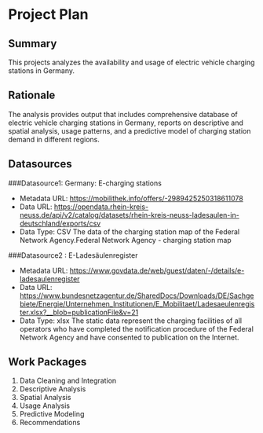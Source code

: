 # Project Plan

## Summary

This projects analyzes the availability and usage of electric vehicle charging stations in Germany.

## Rationale
The analysis provides output that includes comprehensive database of electric vehicle charging stations in Germany, reports on descriptive and spatial analysis, usage patterns, and a predictive model of charging station demand in different regions.

## Datasources

###Datasource1: Germany: E-charging stations
* Metadata URL: https://mobilithek.info/offers/-2989425250318611078
* Data URL: https://opendata.rhein-kreis-neuss.de/api/v2/catalog/datasets/rhein-kreis-neuss-ladesaulen-in-deutschland/exports/csv
* Data Type: CSV
The data of the charging station map of the Federal Network Agency.Federal Network Agency - charging station map

###Datasource2 : E-Ladesäulenregister
* Metadata URL: https://www.govdata.de/web/guest/daten/-/details/e-ladesaulenregister
* Data URL: https://www.bundesnetzagentur.de/SharedDocs/Downloads/DE/Sachgebiete/Energie/Unternehmen_Institutionen/E_Mobilitaet/Ladesaeulenregister.xlsx?__blob=publicationFile&v=21
* Data Type: xlsx
The static data represent the charging facilities of all operators who have completed the notification procedure of the Federal Network Agency and have consented to publication on the Internet.

## Work Packages
1.  Data Cleaning and Integration
2.	Descriptive Analysis
3.	Spatial Analysis
4.	Usage Analysis
5.	Predictive Modeling
6.	Recommendations
